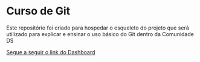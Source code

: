 # Curso de Git
Este repositório foi criado para hospedar o esqueleto do projeto que será utilizado para explicar e ensinar o uso básico do Git dentro da Comunidade DS

[Segue a seguir o link do Dashboard](https://curso-git-comunidade-ds.streamlit.app/)